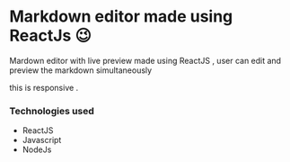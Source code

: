 # Markdown editor made using ReactJs :wink:
Mardown editor with live preview made using ReactJS , user can edit and preview the markdown simultaneously 

this is responsive .

### Technologies used 
- ReactJS
- Javascript
- NodeJs

